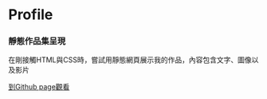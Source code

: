 # Profile

### 靜態作品集呈現

在剛接觸HTML與CSS時，嘗試用靜態網頁展示我的作品，內容包含文字、圖像以及影片

[到Github page觀看](https://58peishan.github.io/Pro/)
